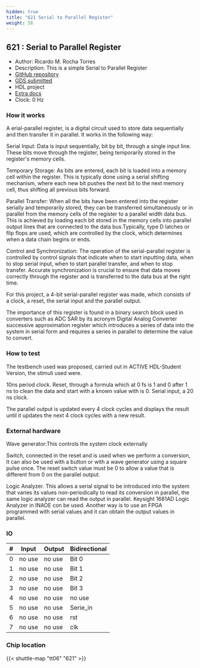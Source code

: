 ```yaml
---
hidden: true
title: "621 Serial to Parallel Register"
weight: 58
---
```


## 621 : Serial to Parallel Register

* Author: Ricardo M. Rocha Torres
* Description: This is a simple Serial to Parallel Register
* [GitHub repository](https://github.com/ricardorocha1202/Serie_Parallel)
* [GDS submitted](https://github.com/ricardorocha1202/Serie_Parallel/actions/runs/8513423394)
* HDL project
* [Extra docs]()
* Clock: 0 Hz

<!---

This file is used to generate your project datasheet. Please fill in the information below and delete any unused
sections.

You can also include images in this folder and reference them in the markdown. Each image must be less than
512 kb in size, and the combined size of all images must be less than 1 MB.
-->


### How it works

A erial-parallel register, is a digital circuit used to store data sequentially and then transfer it in parallel. It works in the following way:

Serial Input: Data is input sequentially, bit by bit, through a single input line. These bits move through the register, being temporarily stored in the register's memory cells.

Temporary Storage: As bits are entered, each bit is loaded into a memory cell within the register. This is typically done using a serial shifting mechanism, where each new bit pushes the next bit to the next memory cell, thus shifting all previous bits forward.

Parallel Transfer: When all the bits have been entered into the register serially and temporarily stored, they can be transferred simultaneously or in parallel from the memory cells of the register to a parallel width data bus. This is achieved by loading each bit stored in the memory cells into parallel output lines that are connected to the data bus.Typically, type D latches or flip flops are used, which are controlled by the clock, which determines when a data chain begins or ends.

Control and Synchronization: The operation of the serial-parallel register is controlled by control signals that indicate when to start inputting data, when to stop serial input, when to start parallel transfer, and when to stop transfer. Accurate synchronization is crucial to ensure that data moves correctly through the register and is transferred to the data bus at the right time.

For this project, a 4-bit serial-parallel register was made, which consists of a clock, a reset, the serial input and the parallel output.

The importance of this register is found in a binary search block used in converters such as ADC SAR by its acronym Digital Analog Converter successive approximation register which introduces a series of data into the system in serial form and requires a series in parallel to determine the value to convert.

### How to test

The testbench used was proposed, carried out in ACTIVE HDL-Student Version, the stimuli used were.

10ns period clock.
Reset, through a formula which at 0 fs is 1 and 0 after 1 ns to clean the data and start with a known value with is 0.
Serial input, a 20 ns clock.

The parallel output is updated every 4 clock cycles and displays the result until it updates the next 4 clock cycles with a new result.

### External hardware

Wave generator:This controls the system clock externally

Switch, connected in the reset and is used when we perform a conversion, It can also be used with a button or with a wave generator using a square pulse once. The reset switch value must be 0 to allow a value that is different from 0 on the parallel output.

Logic Analyzer. This allows a serial signal to be introduced into the system that varies its values non-periodically to read its conversion in parallel, the same logic analyzer can read the output in parallel. Keysight 1681AD Logic Analyzer in INAOE con be used. Another way is to use an FPGA programmed with serial values and it can obtain the output values in parallel.


### IO

| #             | Input    | Output   | Bidirectional   |
| ------------- | -------- | -------- | --------------- |
| 0 | no use  | no use  | Bit 0        |
| 1 | no use  | no use  | Bit 1        |
| 2 | no use  | no use  | Bit 2        |
| 3 | no use  | no use  | Bit 3        |
| 4 | no use  | no use  | no use        |
| 5 | no use  | no use  | Serie_in        |
| 6 | no use  | no use  | rst        |
| 7 | no use  | no use  | clk        |


### Chip location

{{< shuttle-map "tt06" "621" >}}

